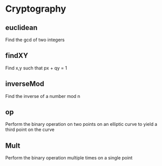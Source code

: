 # Cryptography

## euclidean

Find the gcd of two integers

## findXY

Find x,y such that px + qy = 1

## inverseMod

Find the inverse of a number mod n

## op

Perform the binary operation on two points on an elliptic curve
to yield a third point on the curve

## Mult

Perform the binary operation multiple times on a single point
